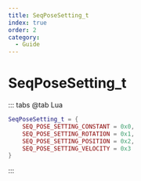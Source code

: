 ```yaml
---
title: SeqPoseSetting_t
index: true
order: 2
category:
  - Guide
---
```


# SeqPoseSetting_t
::: tabs
@tab Lua
```lua
SeqPoseSetting_t = {
    SEQ_POSE_SETTING_CONSTANT = 0x0,
    SEQ_POSE_SETTING_ROTATION = 0x1,
    SEQ_POSE_SETTING_POSITION = 0x2,
    SEQ_POSE_SETTING_VELOCITY = 0x3
}
```
:::